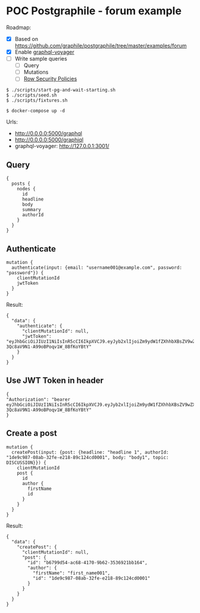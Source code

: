 # POC Postgraphile - forum example

Roadmap:

- [x] Based on https://github.com/graphile/postgraphile/tree/master/examples/forum
- [x] Enable [graphql-voyager](https://github.com/APIs-guru/graphql-voyager)
- [ ] Write sample queries
  - [ ] Query
  - [ ] Mutations
  - [ ] [Row Security Policies](https://www.postgresql.org/docs/9.6/ddl-rowsecurity.html)

```
$ ./scripts/start-pg-and-wait-starting.sh
$ ./scripts/seed.sh
$ ./scripts/fixtures.sh
```

```
$ docker-compose up -d
```

Urls:

- http://0.0.0.0:5000/graphql
- http://0.0.0.0:5000/graphiql
- graphql-voyager: http://127.0.0.1:3001/

## Query

```
{
  posts {
    nodes {
      id
      headline
      body
      summary
      authorId
    }
  }
}
```

## Authenticate

```
mutation {
  authenticate(input: {email: "username001@example.com", password: "password"}) {
    clientMutationId
    jwtToken
  }
}
```

Result:

```
{
  "data": {
    "authenticate": {
      "clientMutationId": null,
      "jwtToken": "eyJhbGciOiJIUzI1NiIsInR5cCI6IkpXVCJ9.eyJyb2xlIjoiZm9ydW1fZXhhbXBsZV9wZXJzb24iLCJwZXJzb25faWQiOiIxZGU5Yzk4Ny0wOGFiLTMyZmUtZTIxOC04OWMxMjRjZDAwMDEiLCJpYXQiOjE1NjQzMTk3ODgsImV4cCI6MTU2NDQwNjE4OCwiYXVkIjoicG9zdGdyYXBoaWxlIiwiaXNzIjoicG9zdGdyYXBoaWxlIn0.SxpP_2s8sG1-3Qc8aV9N1-A99oBPoqv1W_8BfKoYBtY"
    }
  }
}
```

## Use JWT Token in header

```
{
"Authorization": "bearer eyJhbGciOiJIUzI1NiIsInR5cCI6IkpXVCJ9.eyJyb2xlIjoiZm9ydW1fZXhhbXBsZV9wZXJzb24iLCJwZXJzb25faWQiOiIxZGU5Yzk4Ny0wOGFiLTMyZmUtZTIxOC04OWMxMjRjZDAwMDEiLCJpYXQiOjE1NjQzMTk3ODgsImV4cCI6MTU2NDQwNjE4OCwiYXVkIjoicG9zdGdyYXBoaWxlIiwiaXNzIjoicG9zdGdyYXBoaWxlIn0.SxpP_2s8sG1-3Qc8aV9N1-A99oBPoqv1W_8BfKoYBtY"
}
```

## Create a post

```
mutation {
  createPost(input: {post: {headline: "headline 1", authorId: "1de9c987-08ab-32fe-e218-89c124cd0001", body: "body1", topic: DISCUSSION}}) {
    clientMutationId
    post {
      id
      author {
        firstName
        id
      }
    }
  }
}
```

Result:

```
{
  "data": {
    "createPost": {
      "clientMutationId": null,
      "post": {
        "id": "b6799d54-ac68-4170-9b62-3536921bb164",
        "author": {
          "firstName": "first_name001",
          "id": "1de9c987-08ab-32fe-e218-89c124cd0001"
        }
      }
    }
  }
}
```